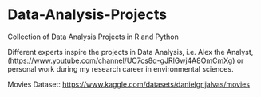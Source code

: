 # Data-Analysis-Projects
Collection of Data Analysis Projects in R and Python

Different experts inspire the projects in Data Analysis, i.e. Alex the Analyst, (https://www.youtube.com/channel/UC7cs8q-gJRlGwj4A8OmCmXg) or personal work during my research career in environmental sciences.

Movies Dataset: https://www.kaggle.com/datasets/danielgrijalvas/movies
